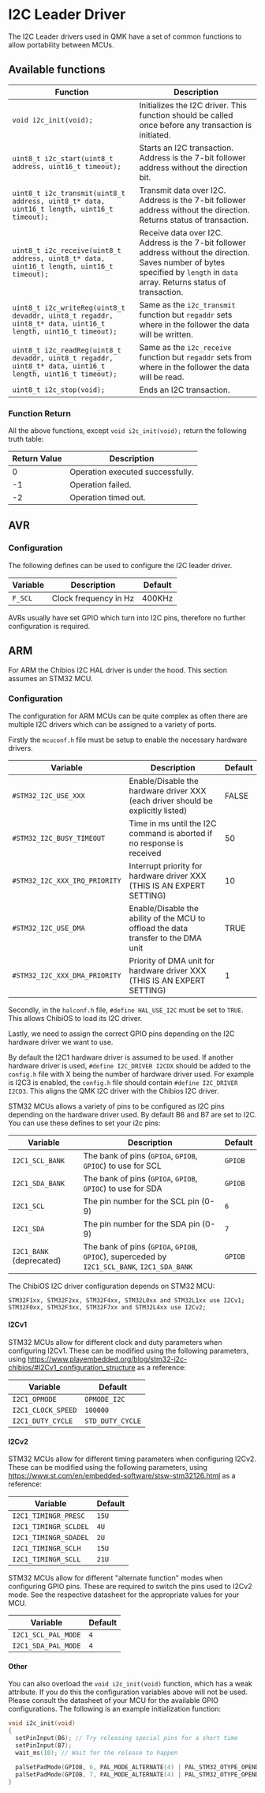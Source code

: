 # I2C Leader Driver

The I2C Leader drivers used in QMK have a set of common functions to allow portability between MCUs.

## Available functions

|Function                                                                                                          |Description                                                                                                                                                                  |
|------------------------------------------------------------------------------------------------------------------|-----------------------------------------------------------------------------------------------------------------------------------------------------------------------------|
|`void i2c_init(void);`                                                                                            |Initializes the I2C driver. This function should be called once before any transaction is initiated.                                                                         |
|`uint8_t i2c_start(uint8_t address, uint16_t timeout);`                                                                             |Starts an I2C transaction. Address is the 7-bit follower address without the direction bit.                                                                                     |
|`uint8_t i2c_transmit(uint8_t address, uint8_t* data, uint16_t length, uint16_t timeout);`                        |Transmit data over I2C. Address is the 7-bit follower address without the direction. Returns status of transaction.                                                             |
|`uint8_t i2c_receive(uint8_t address, uint8_t* data, uint16_t length, uint16_t timeout);`                         |Receive data over I2C. Address is the 7-bit follower address without the direction. Saves number of bytes specified by `length` in `data` array. Returns status of transaction. |
|`uint8_t i2c_writeReg(uint8_t devaddr, uint8_t regaddr, uint8_t* data, uint16_t length, uint16_t timeout);`       |Same as the `i2c_transmit` function but `regaddr` sets where in the follower the data will be written.                                                                          |
|`uint8_t i2c_readReg(uint8_t devaddr, uint8_t regaddr, uint8_t* data, uint16_t length, uint16_t timeout);`        |Same as the `i2c_receive` function but `regaddr` sets from where in the follower the data will be read.                                                                         |
|`uint8_t i2c_stop(void);`                                                                                         |Ends an I2C transaction.                                                                                                                                                     |

### Function Return

All the above functions, except `void i2c_init(void);` return the following truth table:

|Return Value   |Description                                        |
|---------------|---------------------------------------------------|
|0              |Operation executed successfully.                   |
|-1             |Operation failed.                                  |
|-2             |Operation timed out.                               |


## AVR

### Configuration

The following defines can be used to configure the I2C leader driver.

|Variable          |Description                                        |Default|
|------------------|---------------------------------------------------|-------|
|`F_SCL`           |Clock frequency in Hz                              |400KHz |

AVRs usually have set GPIO which turn into I2C pins, therefore no further configuration is required.

## ARM

For ARM the Chibios I2C HAL driver is under the hood.
This section assumes an STM32 MCU.

### Configuration

The configuration for ARM MCUs can be quite complex as often there are multiple I2C drivers which can be assigned to a variety of ports.

Firstly the `mcuconf.h` file must be setup to enable the necessary hardware drivers.

|Variable                      |Description                                                                        |Default|
|------------------------------|------------------------------------------------------------------------------------|-------|
|`#STM32_I2C_USE_XXX`          |Enable/Disable the hardware driver XXX (each driver should be explicitly listed)    |FALSE  |
|`#STM32_I2C_BUSY_TIMEOUT`     |Time in ms until the I2C command is aborted if no response is received              |50     |
|`#STM32_I2C_XXX_IRQ_PRIORITY` |Interrupt priority for hardware driver XXX (THIS IS AN EXPERT SETTING)              |10     |
|`#STM32_I2C_USE_DMA`          |Enable/Disable the ability of the MCU to offload the data transfer to the DMA unit  |TRUE   |
|`#STM32_I2C_XXX_DMA_PRIORITY` |Priority of DMA unit for hardware driver XXX (THIS IS AN EXPERT SETTING)            |1      |

Secondly, in the `halconf.h` file, `#define HAL_USE_I2C` must be set to `TRUE`. This allows ChibiOS to load its I2C driver.

Lastly, we need to assign the correct GPIO pins depending on the I2C hardware driver we want to use.

By default the I2C1 hardware driver is assumed to be used. If another hardware driver is used,  `#define I2C_DRIVER I2CDX` should be added to the `config.h` file with X being the number of hardware driver used. For example is I2C3 is enabled, the `config.h` file should contain `#define I2C_DRIVER I2CD3`. This aligns the QMK I2C driver with the Chibios I2C driver.

STM32 MCUs allows a variety of pins to be configured as I2C pins depending on the hardware driver used. By default B6 and B7 are set to I2C. You can use these defines to set your i2c pins:

| Variable                 | Description                                                                                  | Default |
|--------------------------|----------------------------------------------------------------------------------------------|---------|
| `I2C1_SCL_BANK`          | The bank of pins (`GPIOA`, `GPIOB`, `GPIOC`) to use for SCL                                  | `GPIOB` |
| `I2C1_SDA_BANK`          | The bank of pins (`GPIOA`, `GPIOB`, `GPIOC`) to use for SDA                                  | `GPIOB` |
| `I2C1_SCL`               | The pin number for the SCL pin (0-9)                                                         | `6`     |
| `I2C1_SDA`               | The pin number for the SDA pin (0-9)                                                         | `7`     |
| `I2C1_BANK` (deprecated) | The bank of pins (`GPIOA`, `GPIOB`, `GPIOC`), superceded by `I2C1_SCL_BANK`, `I2C1_SDA_BANK` | `GPIOB` |

The ChibiOS I2C driver configuration depends on STM32 MCU:

    STM32F1xx, STM32F2xx, STM32F4xx, STM32L0xx and STM32L1xx use I2Cv1;
    STM32F0xx, STM32F3xx, STM32F7xx and STM32L4xx use I2Cv2;

#### I2Cv1
STM32 MCUs allow for different clock and duty parameters when configuring I2Cv1. These can be modified using the following parameters, using <https://www.playembedded.org/blog/stm32-i2c-chibios/#I2Cv1_configuration_structure> as a reference:

| Variable           | Default          |
|--------------------|------------------|
| `I2C1_OPMODE`      | `OPMODE_I2C`     |
| `I2C1_CLOCK_SPEED` | `100000`         |
| `I2C1_DUTY_CYCLE`  | `STD_DUTY_CYCLE` |

#### I2Cv2
STM32 MCUs allow for different timing parameters when configuring I2Cv2. These can be modified using the following parameters, using <https://www.st.com/en/embedded-software/stsw-stm32126.html> as a reference:

| Variable              | Default |
|-----------------------|---------|
| `I2C1_TIMINGR_PRESC`  | `15U`   |
| `I2C1_TIMINGR_SCLDEL` | `4U`    |
| `I2C1_TIMINGR_SDADEL` | `2U`    |
| `I2C1_TIMINGR_SCLH`   | `15U`   |
| `I2C1_TIMINGR_SCLL`   | `21U`   |

STM32 MCUs allow for different "alternate function" modes when configuring GPIO pins. These are required to switch the pins used to I2Cv2 mode. See the respective datasheet for the appropriate values for your MCU.

| Variable            | Default |
|---------------------|---------|
| `I2C1_SCL_PAL_MODE` | `4`     |
| `I2C1_SDA_PAL_MODE` | `4`     |

#### Other
You can also overload the `void i2c_init(void)` function, which has a weak attribute. If you do this the configuration variables above will not be used. Please consult the datasheet of your MCU for the available GPIO configurations. The following is an example initialization function:

```C
void i2c_init(void)
{
  setPinInput(B6); // Try releasing special pins for a short time
  setPinInput(B7);
  wait_ms(10); // Wait for the release to happen

  palSetPadMode(GPIOB, 6, PAL_MODE_ALTERNATE(4) | PAL_STM32_OTYPE_OPENDRAIN | PAL_STM32_PUPDR_PULLUP); // Set B6 to I2C function
  palSetPadMode(GPIOB, 7, PAL_MODE_ALTERNATE(4) | PAL_STM32_OTYPE_OPENDRAIN | PAL_STM32_PUPDR_PULLUP); // Set B7 to I2C function
}
```

